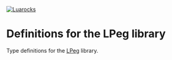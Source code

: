 [![Luarocks](https://img.shields.io/luarocks/v/gvvaughan/lpeg?label=Luarocks&logo=Lua)](https://luarocks.org/modules/gvvaughan/lpeg)

# Definitions for the LPeg library

Type definitions for the [LPeg](https://www.inf.puc-rio.br/~roberto/lpeg) library.
